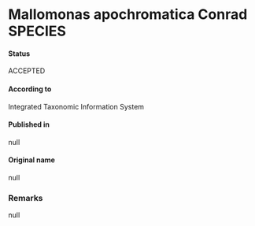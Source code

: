 Mallomonas apochromatica Conrad SPECIES
=======

#### Status
ACCEPTED

#### According to
Integrated Taxonomic Information System

#### Published in
null

#### Original name
null

### Remarks
null